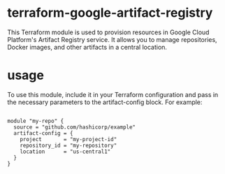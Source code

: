 # terraform-google-artifact-registry

This Terraform module is used to provision resources in Google Cloud Platform's Artifact Registry service. It allows you to manage repositories, Docker images, and other artifacts in a central location.

# usage
To use this module, include it in your Terraform configuration and pass in the necessary parameters to the artifact-config block. For example:
```

module "my-repo" {
  source = "github.com/hashicorp/example"
  artifact-config = {
    project       = "my-project-id"
    repository_id = "my-repository"
    location      = "us-central1"
  }
}
